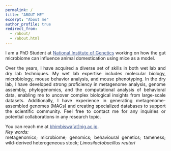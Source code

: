 ```yaml
---
permalink: /
title: "ABOUT ME"
excerpt: "About me"
author_profile: true
redirect_from: 
  - /about/
  - /about.html
---
```

<style> body {text-align: justify} </style> <!-- Justify text. -->

I am a PhD Student at <a href="https://www.nig.ac.jp/nig/" target="_blank" style="color:#3B528B;">National Institute of Genetics</a> working on how the gut microbiome can influence animal domestication using mice as a model. <br> 

Over the years, I have acquired a diverse set of skills in both wet lab and dry lab techniques. My wet lab expertise includes molecular biology, microbiology, mouse behavior analysis, and mouse phenotyping. In the dry lab, I have developed strong proficiency in metagenome analysis, genome assembly, phylogenomics, and the computational analysis of behavioral data, enabling me to uncover complex biological insights from large-scale datasets. Additionally, I have experience in generating metagenome-assembled genomes (MAGs) and creating specialized databases to support the scientific community.
Feel free to contact me for any inquiries or potential collaborations in any research topic.

You can reach me at <a href="mailto:bhimbiswa@nig.ac.jp" target="_blank" style="color:#3B528B;">bhimbiswa[at]nig.ac.jp</a>.  <br>
*Key words:*<br>
metagenomics; microbiome; genomics; behavioural genetics; tameness; wild-derived heterogeneous stock; *Limosilactobacillus reuteri* <br>

